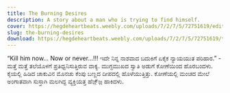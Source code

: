 ```yaml
---
title: The Burning Desires
description: A story about a man who is trying to find himself.
cover: https://hegdeheartbeats.weebly.com/uploads/7/2/7/5/72751619/editor/picsart-09-24-03-37-03_2.jpg?1506205737
slug: the-burning-desires
download: https://hegdeheartbeats.weebly.com/uploads/7/2/7/5/72751619/the_burning_desires.pdf
---
```


“Kill him now… Now or never…!!! ಇದೇ ನಿನ್ನ ನಾಶವಾದ ಬದುಕಿಗೆ ಏಕೈಕ ನ್ಯಾಯಯುತ ಪರಿಹಾರ.” - ಮತ್ತೆ ಮತ್ತೆ ತಲೆಯೊಳಗೆ ಪ್ರತಿಧ್ವನಿಸುತ್ತಿರುವ ವಾಕ್ಯ. ಮುಗ್ದಮುಖದ ಸ್ವಾತಿ ಅಡುಗೆ ಕೋಣೆಯಿಂದ ಹೊರಬಂದಳು. ಕೈಯಲ್ಲಿ ಹಿಡಿದ ಚಾಕುವಿನ ಮೊನಚು ಕೆಂಪು ಬಣ್ಣದ ದೀಪದಲ್ಲಿ ಹೊಳೆಯುತ್ತಿತ್ತು. ಕೋಣೆಯಲ್ಲಿ ಮಂಚದ ಮೇಲೆ ಅಂಗಾತವಾಗಿ ಸುಸ್ತಾಗಿ ಮಲಗಿದ್ದ ವ್ಯಕ್ತಿಯತ್ತ ಹೆಜ಼್ಜ಼ೆ ಹಾಕಿದಳು. 
